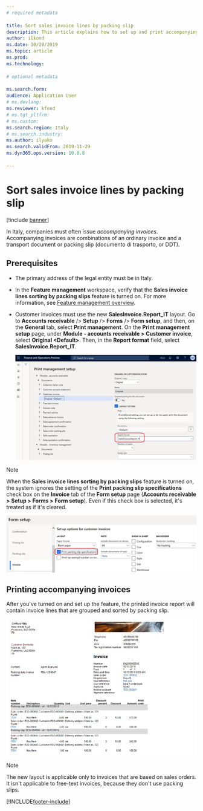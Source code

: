 ```yaml
---
# required metadata

title: Sort sales invoice lines by packing slip
description: This article explains how to set up and print accompanying invoices that include required packing slips details.
author: ilkond
ms.date: 10/28/2019
ms.topic: article
ms.prod: 
ms.technology: 

# optional metadata

ms.search.form: 
audience: Application User
# ms.devlang: 
ms.reviewer: kfend
# ms.tgt_pltfrm: 
# ms.custom: 
ms.search.region: Italy
# ms.search.industry: 
ms.author: ilyako
ms.search.validFrom: 2019-11-29
ms.dyn365.ops.version: 10.0.8

---
```


# Sort sales invoice lines by packing slip

[!include [banner](../includes/banner.md)]

In Italy, companies must often issue *accompanying invoices*. Accompanying invoices are combinations of an ordinary invoice and a transport document or packing slip (documento di trasporto, or DDT).

## Prerequisites

- The primary address of the legal entity must be in Italy.
- In the **Feature management** workspace, verify that the **Sales invoice lines sorting by packing slips** feature is turned on. For more information, see [Feature management overview](../../fin-ops-core/fin-ops/get-started/feature-management/feature-management-overview.md).
- Customer invoices must use the new **SalesInvoice.Report\_IT** layout. Go to **Accounts receivable** /> **Setup** /> **Forms** /> **Form setup**, and then, on the **General** tab, select **Print management**. On the **Print management setup** page, under **Module - accounts receivable \> Customer invoice**, select **Original \<Default\>**. Then, in the **Report format** field, select **SalesInvoice.Report\_IT**.

    ![New layout selected for customer invoices.](media/emea-ita-exil-invoice-packing-slip-pic2.jpg)

> [!NOTE]
> When the **Sales invoice lines sorting by packing slips** feature is turned on, the system ignores the setting of the **Print packing slip specifications** check box on the **Invoice** tab of the **Form setup** page (**Accounts receivable \> Setup \> Forms \> Form setup**). Even if this check box is selected, it's treated as if it's cleared.
>
> ![Print packing slip specifications check box.](media/emea-ita-exil-invoice-packing-slip-pic3.jpg)

## Printing accompanying invoices

After you've turned on and set up the feature, the printed invoice report will contain invoice lines that are grouped and sorted by packing slip.

![Example of an invoice where invoice lines are grouped and sorted by packing slip.](media/emea-ita-exil-invoice-packing-slip-pic.jpg)

> [!NOTE]
> The new layout is applicable only to invoices that are based on sales orders. It isn't applicable to free-text invoices, because they don't use packing slips.


[!INCLUDE[footer-include](../../includes/footer-banner.md)]